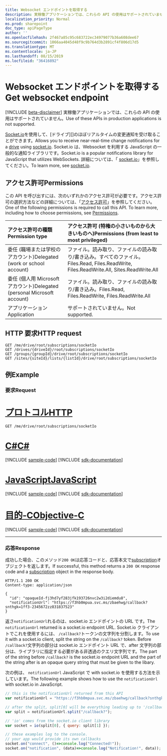 ```yaml
---
title: Websocket エンドポイントを取得する
description: 実稼働アプリケーションでは、これらの API の使用はサポートされていません。
localization_priority: Normal
ms.prod: sharepoint
doc_type: apiPageType
author: ''
ms.openlocfilehash: 2f467a85c95c683722ec34979077b36a608dee67
ms.sourcegitcommit: 1066aa4045d48f9c9b764d3b2891cf4f806d17d5
ms.translationtype: MT
ms.contentlocale: ja-JP
ms.lasthandoff: 08/15/2019
ms.locfileid: "36416892"
---
```

# <a name="get-websocket-endpoint"></a><span data-ttu-id="3b416-103">Websocket エンドポイントを取得する</span><span class="sxs-lookup"><span data-stu-id="3b416-103">Get websocket endpoint</span></span>

[!INCLUDE [beta-disclaimer](../../includes/beta-disclaimer.md)]
<span data-ttu-id="3b416-104">実稼働アプリケーションでは、これらの API の使用はサポートされていません。</span><span class="sxs-lookup"><span data-stu-id="3b416-104">Use of these APIs in production applications is not supported.</span></span>

<span data-ttu-id="3b416-105">[Socket.io][]を使用して、[ドライブ][]のほぼリアルタイムの変更通知を受け取ることができます。</span><span class="sxs-lookup"><span data-stu-id="3b416-105">Allows you to receive near-real-time change notifications for a [drive][] using [socket.io][].</span></span>
<span data-ttu-id="3b416-106">Socket.io は、Websocket を利用する JavaScript の一般的な通知ライブラリです。</span><span class="sxs-lookup"><span data-stu-id="3b416-106">Socket.io is a popular notifications library for JavaScript that utilizes WebSockets.</span></span> <span data-ttu-id="3b416-107">詳細については、「 [socket.io](https://socket.io)」を参照してください。</span><span class="sxs-lookup"><span data-stu-id="3b416-107">To learn more, see [socket.io](https://socket.io).</span></span>

[drive]: ../resources/drive.md
[socket.io]: https://socket.io/

## <a name="permissions"></a><span data-ttu-id="3b416-110">アクセス許可</span><span class="sxs-lookup"><span data-stu-id="3b416-110">Permissions</span></span>

<span data-ttu-id="3b416-p102">この API を呼び出すには、次のいずれかのアクセス許可が必要です。アクセス許可の選択方法などの詳細については、「[アクセス許可](/graph/permissions-reference)」を参照してください。</span><span class="sxs-lookup"><span data-stu-id="3b416-p102">One of the following permissions is required to call this API. To learn more, including how to choose permissions, see [Permissions](/graph/permissions-reference).</span></span>

| <span data-ttu-id="3b416-113">アクセス許可の種類</span><span class="sxs-lookup"><span data-stu-id="3b416-113">Permission type</span></span>                        | <span data-ttu-id="3b416-114">アクセス許可 (特権の小さいものから大きいものへ)</span><span class="sxs-lookup"><span data-stu-id="3b416-114">Permissions (from least to most privileged)</span></span>
|:---------------------------------------|:-------------------------------------------
| <span data-ttu-id="3b416-115">委任 (職場または学校のアカウント)</span><span class="sxs-lookup"><span data-stu-id="3b416-115">Delegated (work or school account)</span></span>     | <span data-ttu-id="3b416-116">ファイル。読み取り、ファイルの読み取り/書き込み。すべてのファイル。</span><span class="sxs-lookup"><span data-stu-id="3b416-116">Files.Read, Files.ReadWrite, Files.ReadWrite.All, Sites.ReadWrite.All</span></span>
| <span data-ttu-id="3b416-117">委任 (個人用 Microsoft アカウント)</span><span class="sxs-lookup"><span data-stu-id="3b416-117">Delegated (personal Microsoft account)</span></span> | <span data-ttu-id="3b416-118">ファイル。読み取り、ファイルの読み取り/書き込み。</span><span class="sxs-lookup"><span data-stu-id="3b416-118">Files.Read, Files.ReadWrite, Files.ReadWrite.All</span></span>
| <span data-ttu-id="3b416-119">アプリケーション</span><span class="sxs-lookup"><span data-stu-id="3b416-119">Application</span></span>                            | <span data-ttu-id="3b416-120">サポートされていません。</span><span class="sxs-lookup"><span data-stu-id="3b416-120">Not supported.</span></span>

## <a name="http-request"></a><span data-ttu-id="3b416-121">HTTP 要求</span><span class="sxs-lookup"><span data-stu-id="3b416-121">HTTP request</span></span>

<!-- { "blockType": "ignored" } -->

```http
GET /me/drive/root/subscriptions/socketIo
GET /drives/{driveId}/root/subscriptions/socketIo
GET /groups/{groupId}/drive/root/subscriptions/socketIo
GET /sites/{siteId}/lists/{listId}/drive/root/subscriptions/socketIo
```

## <a name="example"></a><span data-ttu-id="3b416-122">例</span><span class="sxs-lookup"><span data-stu-id="3b416-122">Example</span></span>

### <a name="request"></a><span data-ttu-id="3b416-123">要求</span><span class="sxs-lookup"><span data-stu-id="3b416-123">Request</span></span>


# <a name="httptabhttp"></a>[<span data-ttu-id="3b416-124">プロトコル</span><span class="sxs-lookup"><span data-stu-id="3b416-124">HTTP</span></span>](#tab/http)
<!-- { "blockType": "request", "name": "drive_root_subscriptions_socketIo" } -->
```http
GET /me/drive/root/subscriptions/socketIo
```
# <a name="ctabcsharp"></a>[<span data-ttu-id="3b416-125">C#</span><span class="sxs-lookup"><span data-stu-id="3b416-125">C#</span></span>](#tab/csharp)
[!INCLUDE [sample-code](../includes/snippets/csharp/drive-root-subscriptions-socketio-csharp-snippets.md)]
[!INCLUDE [sdk-documentation](../includes/snippets/snippets-sdk-documentation-link.md)]

# <a name="javascripttabjavascript"></a>[<span data-ttu-id="3b416-126">JavaScript</span><span class="sxs-lookup"><span data-stu-id="3b416-126">JavaScript</span></span>](#tab/javascript)
[!INCLUDE [sample-code](../includes/snippets/javascript/drive-root-subscriptions-socketio-javascript-snippets.md)]
[!INCLUDE [sdk-documentation](../includes/snippets/snippets-sdk-documentation-link.md)]

# <a name="objective-ctabobjc"></a>[<span data-ttu-id="3b416-127">目的-C</span><span class="sxs-lookup"><span data-stu-id="3b416-127">Objective-C</span></span>](#tab/objc)
[!INCLUDE [sample-code](../includes/snippets/objc/drive-root-subscriptions-socketio-objc-snippets.md)]
[!INCLUDE [sdk-documentation](../includes/snippets/snippets-sdk-documentation-link.md)]

---


### <a name="response"></a><span data-ttu-id="3b416-128">応答</span><span class="sxs-lookup"><span data-stu-id="3b416-128">Response</span></span>

<span data-ttu-id="3b416-129">成功した場合、このメソッド`200 OK`は応答コードと、応答本文で[subscription](../resources/subscription.md)オブジェクトを返します。</span><span class="sxs-lookup"><span data-stu-id="3b416-129">If successful, this method returns a `200 OK` response code and a [subscription](../resources/subscription.md) object in the response body.</span></span>

<!-- {
  "blockType": "response",
  "truncated": true,
  "@odata.type": "microsoft.graph.subscription"
} -->
```http
HTTP/1.1 200 OK
Content-type: application/json

{
  "id": "opaqueId-fj3hd7yf283jfk193726nvc2w3i2diemdu8",
  "notificationUrl": "https://f3hb0mpua.svc.ms/zbaehwg/callback?snthgk=1ff3-2345672zz831837523"
}
```

<span data-ttu-id="3b416-130">返さ`notificationUrl`れるのは、socket.io エンドポイントの URL です。</span><span class="sxs-lookup"><span data-stu-id="3b416-130">The `notificationUrl` returned is a socket.io endpoint URL.</span></span>
<span data-ttu-id="3b416-131">Socket.io クライアントでこれを使用するには、 `/callback?`トークンの文字列を分割します。</span><span class="sxs-lookup"><span data-stu-id="3b416-131">To use it with a socket.io client, split the string on the `/callback?` token.</span></span>
<span data-ttu-id="3b416-132">Before `/callback?`文字列の部分は socket.io エンドポイント URL で、after 文字列の部分は、ライブラリに指定する必要がある非透過のクエリ文字列です。</span><span class="sxs-lookup"><span data-stu-id="3b416-132">The part of the string before `/callback?` is the socket.io endpoint URL and the part of the string after is an opaque query string that must be given to the libary.</span></span>

<span data-ttu-id="3b416-133">次の例は、 `notificationUrl` JavaScript で with socket.io を使用する方法を示しています。</span><span class="sxs-lookup"><span data-stu-id="3b416-133">The following example shows how to use the `notificationUrl` with socket.io in JavaScript.</span></span>

```javascript
// this is the notificationUrl returned from this API
var notificationUrl = "https://f3hb0mpua.svc.ms/zbaehwg/callback?snthgk=1ff3-2345672zz831837523";

// after the split, split[0] will be everything leading up to '/callback?' and split[1] will be everything after.
var split = notificationUrl.split("/callback?");

// 'io' comes from the socket.io client library
var socket = io(split[0], { query: split[1] });

// these examples log to the console.
// your app would provide its own callbacks
socket.on("connect", ()=>console.log("Connected!"));
socket.on("notification", (data)=>console.log("Notification!", data));
```

<!-- uuid: 8fcb5dbc-d5aa-4681-8e31-b001d5168d79 
2015-10-25 14:57:30 UTC -->
<!-- {
  "type": "#page.annotation",
  "description": "Example",
  "keywords": "",
  "section": "documentation",
  "tocPath": "",
  "suppressions": [
  ]
}-->
